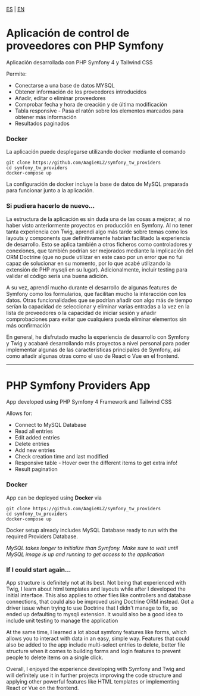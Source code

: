 [ES](#Aplicación-de-control-de-proveedores-con-PHP-Symfony) | [EN](#PHP-Symfony-Providers-App)
# Aplicación de control de proveedores con PHP Symfony

Aplicación desarrollada con PHP Symfony 4 y Tailwind CSS

Permite:
- Conectarse a una base de datos MYSQL
- Obtener información de los proveedores introducidos
- Añadir, editar o eliminar proveedores
- Comprobar fecha y hora de creación y de última modificación
- Tabla responsive - Pasa el ratón sobre los elementos marcados para obtener más información
- Resultados paginados

### Docker

La aplicación puede desplegarse utilizando docker mediante el comando
```shell
git clone https://github.com/AagieKLZ/symfony_tw_providers
cd symfony_tw_providers
docker-compose up
```
La configuración de docker incluye la base de datos de MySQL preparada para funcionar junto a la aplicación.

### Si pudiera hacerlo de nuevo...

La estructura de la aplicación es sin duda una de las cosas a mejorar, al no haber visto anteriormente proyectos en producción en Symfony. Al no tener tanta experiencia con Twig, aprendí algo más tarde sobre temas como los layouts y components que definitivamente habrían facilitado la experiencia de desarrollo. Esto se aplica también a otros ficheros como controladores y conexiones, que también podrían ser mejorados mediante la implicación del ORM Doctrine (que no pude utilizar en este caso por un error que no fui capaz de solucionar en su momento, por lo que acabé utilizando la extensión de PHP mysqli en su lugar). Adicionalmente, incluir testing para validar el código sería una buena adición.

A su vez, aprendí mucho durante el desarrollo de algunas features de Symfony como los formularios, que facilitan mucho la interacción con los datos. Otras funcionalidades que se podrían añadir con algo más de tiempo serían la capacidad de seleccionar y eliminar varias entradas a la vez en la lista de proveedores o la capacidad de iniciar sesión y añadir comprobaciones para evitar que cualquiera pueda eliminar elementos sin más ocnfirmación

En general, he disfrutado mucho la experiencia de desarrollo con Symfony y Twig y acabaré desarrollando más proyectos a nivel personal para poder implementar algunas de las características principales de Symfony, así como añadir algunas otras como el uso de React o Vue en el frontend.

---

# PHP Symfony Providers App

App developed using PHP Symfony 4 Framework and Tailwind CSS

Allows for:
- Connect to MySQL Database
- Read all entries
- Edit added entries
- Delete entries
- Add new entries
- Check creation time and last modified
- Responsive table - Hover over the different items to get extra info!
- Result pagination


### Docker

App can be deployed using **Docker** via

```shell
git clone https://github.com/AagieKLZ/symfony_tw_providers
cd symfony_tw_providers
docker-compose up
```

Docker setup already includes MySQL Database ready to run with the required Providers Database.

*MySQL takes longer to initialize than Symfony. Make sure to wait until MySQL image is up and running to get access to the application*

### If I could start again...

App structure is definitely not at its best. Not being that experienced with Twig, I learn about html templates and layouts while after I developed the initial interface. This also applies to other files like controllers and database connections, that could also be improved using Doctrine ORM instead. Got a driver issue when trying to use Doctrine that I didn't manage to fix, so ended up defaulting to mysqli extension. It would also be a good idea to include unit testing to manage the application

At the same time, I learned a lot about symfony features like forms, which allows you to interact with data in an easy, simple way. Features that could also be added to the app include multi-select entries to delete, better file structure when it comes to building forms and login features to prevent people to delete items on a single click.

Overall, I enjoyed the experience developing with Symfony and Twig and will definitely use it in further projects improving the code structure and applying other powerful features like HTML templates or implementing React or Vue on the frontend.

